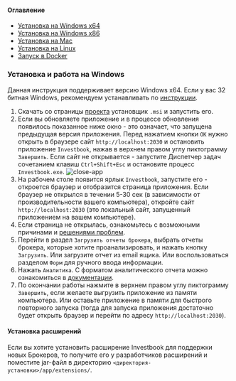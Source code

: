 #### Оглавление
- [Установка на Windows x64](#установка-и-работа-на-windows)
- [Установка на Windows x86](install-on-windows-by-zip.md)
- [Установка на Mac](install-on-linux.md)
- [Установка на Linux](install-on-linux.md)
- [Запуск в Docker](run-by-docker.md)

### Установка и работа на Windows

Данная инструкция поддерживает версию Windows x64. Если у вас 32 битная Windows, рекомендуем устанавливать по
[инструкции](install-on-windows-by-zip.md).
1. Скачать со страницы [проекта](https://github.com/spacious-team/investbook/releases/latest) установщик `.msi`
   и запустить его.
1. Если вы обновляете приложение и в процессе обновления появилось показанное ниже окно - это означает, что запущена 
   предыдущая версия приложения. Перед нажатием кнопки `ОК` нужно открыть в браузере сайт `http://localhost:2030` и
   остановить приложение `Investbook`, нажав в верхнем правом углу пиктограмму `Завершить`. Если сайт не открывается -
   запустите Диспетчер задач сочетанием клавиш `Ctrl+Shift+Esc` и остановите процесс `Investbook.exe`.
   ![close-app](https://user-images.githubusercontent.com/11336712/109365987-5ec67980-78a3-11eb-8709-cc18dda60554.png)
1. На рабочем столе появится ярлык `Investbook`, запустите его - откроется браузер и отобразится страница приложения.
   Если браузер не открылся в течении 5-30 сек (в зависимости от производительности вашего компьютера),
   откройте сайт `http://localhost:2030` (это локальный сайт, запущенный приложением на вашем компьютере).
1. Если страница не открылась, ознакомьтесь с возможными причинами и [решениями проблем](/src/main/asciidoc/troubleshooting.adoc).
1. Перейти в раздел `Загрузить отчеты брокера`, выбрать отчеты брокера, которые хотите проанализировать, и нажать кнопку
   `Загрузить`. Или загрузите отчет из email ящика. Или воспользоваться разделом `Форм` для ручного ввода информации.
1. Нажать `Аналитика`. С форматом аналитического отчета можно ознакомиться в [документации](/src/main/asciidoc/index.adoc). 
1. По окончании работы нажмите в верхнем правом углу пиктограмму `Завершить`, если желаете выгрузить приложение
   из памяти компьютера. Или оставьте приложение в памяти для быстрого повторного запуска (тогда для запуска
   приложения достаточно будет открыть браузер и перейти по адресу `http://localhost:2030`).

#### Установка расширений

Если вы хотите установить расширение Investbook для поддержки новых Брокеров, то получите его у разработчиков расширений
и поместите jar-файл в директорию `<директория-установки>/app/extensions/`. 